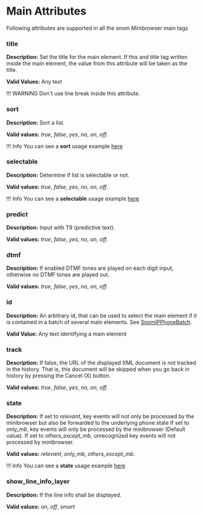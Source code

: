 # Main Attributes

Following attributes are supported in all the snom Minibrowser main tags

### title

**Description:** Set the title for the main element. If this and title tag written inside the main element, the value from this attribute will be taken as the title.

**Valid Values:** Any text

!!! WARNING
    Don't use line break inside this attribute.


### sort

**Description:** Sort a list.

**Valid values:** *true*, *false*, *yes*, *no*, *on*, *off*. 

!!! Info
        You can see a **sort** usage example [here](examples/#sort)

### selectable

**Description:** Determine if list is selectable or not.

**Valid values:** *true*, *false*, *yes*, *no*, *on*, *off*.

!!! Info
        You can see a **selectable** usage example [here](examples/#selectable)

### predict

**Description:** Input with T9 (predictive text).

**Valid values:** *true*, *false*, *yes*, *no*, *on*, *off*.

### dtmf

**Description:** If enabled DTMF tones are played on each digit input, otherwise no DTMF tones are played out.

**Valid values:** *true*, *false*, *yes*, *no*, *on*, *off*.

### id

**Description:** An arbitrary id, that can be used to select the main element if it is contained in a batch of several main elements. See [SnomIPPhoneBatch](#snomipphonebatch).

**Valid Value:** Any text identifying a main element

### track

**Description:** If false, the URL of the displayed XML document is not tracked in the history. That is, this document will be skipped when you go back in history by pressing the Cancel (X) button.

**Valid values:** *true*, *false*, *yes*, *no*, *on*, *off*.

### state

**Description:** If set to *relevant*, key events will not only be processed by the minibrowser but also be forwarded to the underlying phone state 
If set to *only_mb*, key events will only be processed by the minibrowser (Default value).
If set to *others_except_mb*, unrecognized key events will not processed by minibrowser.

**Valid values:** *relevant*, *only_mb*, *others_except_mb*.

!!! Info
        You can see a **state** usage example [here](examples/#state)

### show_line_info_layer 

**Description:** If the line info shall be displayed.

**Valid values:** *on*, *off*, *smart*
